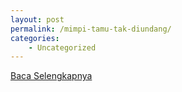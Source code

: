 ```yaml
---
layout: post
permalink: /mimpi-tamu-tak-diundang/
categories:
    - Uncategorized
---
```


[Baca Selengkapnya](/01)